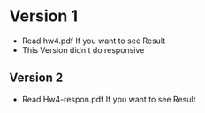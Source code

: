 # Version 1
*  Read hw4.pdf If you want to see Result
*  This Version didn't do responsive 
## Version 2
* Read Hw4-respon.pdf If ypu want to see Result
